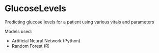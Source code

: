# GlucoseLevels
Predicting glucose levels for a patient using various vitals and parameters

Models used:
- Artificial Neural Network (Python)
- Random Forest (R)
